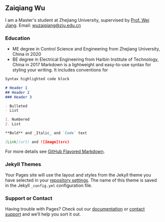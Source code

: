 ## Zaiqiang Wu

I am a Master's student at Zhejiang University, supervised by [Prof. Wei Jiang](https://person.zju.edu.cn/en/jiangwei#0).
Email: wuzaiqiang@zju.edu.cn

### Education

- ME degree in Control Science and Engineering from Zhejiang University, China in 2020
- BE degree in Electrical Engineering from Harbin Institute of Technology, China in 2017
Markdown is a lightweight and easy-to-use syntax for styling your writing. It includes conventions for

```markdown
Syntax highlighted code block

# Header 1
## Header 2
### Header 3

- Bulleted
- List

1. Numbered
2. List

**Bold** and _Italic_ and `Code` text

[Link](url) and ![Image](src)
```

For more details see [GitHub Flavored Markdown](https://guides.github.com/features/mastering-markdown/).

### Jekyll Themes

Your Pages site will use the layout and styles from the Jekyll theme you have selected in your [repository settings](https://github.com/ZaiqiangWu/wuzaiqiang.github.io/settings). The name of this theme is saved in the Jekyll `_config.yml` configuration file.

### Support or Contact

Having trouble with Pages? Check out our [documentation](https://docs.github.com/categories/github-pages-basics/) or [contact support](https://github.com/contact) and we’ll help you sort it out.
